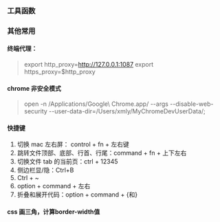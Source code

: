 ### 工具函数

### 其他常用

#### 终端代理：

> export http_proxy=http://127.0.0.1:1087
> export https_proxy=$http_proxy

#### chrome 非安全模式

> open -n /Applications/Google\ Chrome.app/ --args --disable-web-security --user-data-dir=/Users/xmly/MyChromeDevUserData/;

#### 快捷键

1. 切换 mac 左右屏： control + fn + 左右键
2. 跳转文件顶部、底部、行首、行尾：command + fn + 上下左右
3. 切换文件 tab 的当前页：ctrl + 12345
4. 侧边栏显/隐：Ctrl+B
5. Ctrl + ~
6. option + command + 左右
7. 折叠和展开代码：option + command + {和}




#### css 画三角，计算border-width值
